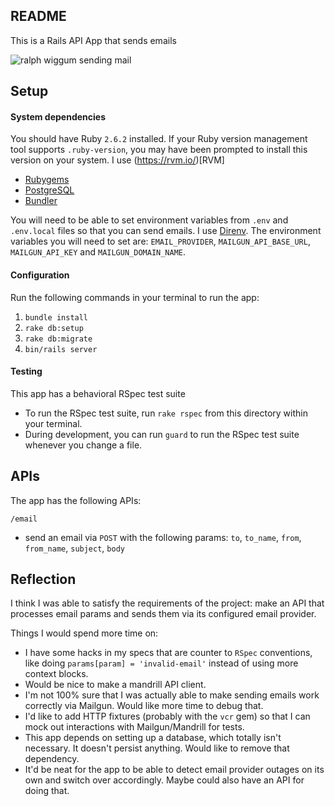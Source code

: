## README
This is a Rails API App that sends emails

![ralph wiggum sending mail](https://i.giphy.com/media/iz30qSwSKKCnC/giphy.gif)

## Setup
#### System dependencies
You should have Ruby `2.6.2` installed. If your Ruby version management tool supports `.ruby-version`, you may have been prompted to install this version on your system. I use (https://rvm.io/)[RVM]

* [Rubygems](https://rubygems.org/pages/download)
* [PostgreSQL](https://www.postgresql.org/download/)
* [Bundler](https://bundler.io/)

You will need to be able to set environment variables from `.env` and `.env.local` files so that you can send emails. I use [Direnv](https://direnv.net/). The environment variables you will need to set are: `EMAIL_PROVIDER`, `MAILGUN_API_BASE_URL`, `MAILGUN_API_KEY` and `MAILGUN_DOMAIN_NAME`.

#### Configuration
Run the following commands in your terminal to run the app:
1. `bundle install`
1. `rake db:setup`
1. `rake db:migrate`
1. `bin/rails server`

#### Testing
This app has a behavioral RSpec test suite
* To run the RSpec test suite, run `rake rspec` from this directory within your terminal.
* During development, you can run `guard` to run the RSpec test suite whenever you change a file.

## APIs
The app has the following APIs:

`/email`
  * send an email via `POST` with the following params: `to`, `to_name`, `from`, `from_name`, `subject`, `body`

## Reflection

I think I was able to satisfy the requirements of the project: make an API that processes email params and sends them via its configured email provider.

Things I would spend more time on:
* I have some hacks in my specs that are counter to `RSpec` conventions, like doing `params[param] = 'invalid-email'` instead of using more context blocks.
* Would be nice to make a mandrill API client.
* I'm not 100% sure that I was actually able to make sending emails work correctly via Mailgun. Would like more time to debug that.
* I'd like to add HTTP fixtures (probably with the `vcr` gem) so that I can mock out interactions with Mailgun/Mandrill for tests.
* This app depends on setting up a database, which totally isn't necessary. It doesn't persist anything. Would like to remove that dependency.
* It'd be neat for the app to be able to detect email provider outages on its own and switch over accordingly. Maybe could also have an API for doing that.
